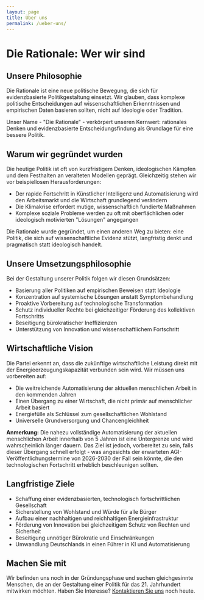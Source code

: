 ```yaml
---
layout: page
title: Über uns
permalink: /ueber-uns/
---
```


# Die Rationale: Wer wir sind

## Unsere Philosophie

Die Rationale ist eine neue politische Bewegung, die sich für evidenzbasierte Politikgestaltung einsetzt. Wir glauben, dass komplexe politische Entscheidungen auf wissenschaftlichen Erkenntnissen und empirischen Daten basieren sollten, nicht auf Ideologie oder Tradition. 

Unser Name - "Die Rationale" - verkörpert unseren Kernwert: rationales Denken und evidenzbasierte Entscheidungsfindung als Grundlage für eine bessere Politik.

## Warum wir gegründet wurden

Die heutige Politik ist oft von kurzfristigem Denken, ideologischen Kämpfen und dem Festhalten an veralteten Modellen geprägt. Gleichzeitig stehen wir vor beispiellosen Herausforderungen:

- Der rapide Fortschritt in Künstlicher Intelligenz und Automatisierung wird den Arbeitsmarkt und die Wirtschaft grundlegend verändern
- Die Klimakrise erfordert mutige, wissenschaftlich fundierte Maßnahmen
- Komplexe soziale Probleme werden zu oft mit oberflächlichen oder ideologisch motivierten "Lösungen" angegangen

Die Rationale wurde gegründet, um einen anderen Weg zu bieten: eine Politik, die sich auf wissenschaftliche Evidenz stützt, langfristig denkt und pragmatisch statt ideologisch handelt.

## Unsere Umsetzungsphilosophie

Bei der Gestaltung unserer Politik folgen wir diesen Grundsätzen:

- Basierung aller Politiken auf empirischen Beweisen statt Ideologie
- Konzentration auf systemische Lösungen anstatt Symptombehandlung
- Proaktive Vorbereitung auf technologische Transformation
- Schutz individueller Rechte bei gleichzeitiger Förderung des kollektiven Fortschritts
- Beseitigung bürokratischer Ineffizienzen
- Unterstützung von Innovation und wissenschaftlichem Fortschritt

## Wirtschaftliche Vision

Die Partei erkennt an, dass die zukünftige wirtschaftliche Leistung direkt mit der Energieerzeugungskapazität verbunden sein wird. Wir müssen uns vorbereiten auf:

- Die weitreichende Automatisierung der aktuellen menschlichen Arbeit in den kommenden Jahren
- Einen Übergang zu einer Wirtschaft, die nicht primär auf menschlicher Arbeit basiert
- Energiefülle als Schlüssel zum gesellschaftlichen Wohlstand
- Universelle Grundversorgung und Chancengleichheit

**Anmerkung:** Die nahezu vollständige Automatisierung der aktuellen menschlichen Arbeit innerhalb von 5 Jahren ist eine Untergrenze und wird wahrscheinlich länger dauern. Das Ziel ist jedoch, vorbereitet zu sein, falls dieser Übergang schnell erfolgt - was angesichts der erwarteten AGI-Veröffentlichungstermine von 2026-2030 der Fall sein könnte, die den technologischen Fortschritt erheblich beschleunigen sollten.

## Langfristige Ziele

- Schaffung einer evidenzbasierten, technologisch fortschrittlichen Gesellschaft
- Sicherstellung von Wohlstand und Würde für alle Bürger
- Aufbau einer nachhaltigen und reichhaltigen Energieinfrastruktur
- Förderung von Innovation bei gleichzeitigem Schutz von Rechten und Sicherheit
- Beseitigung unnötiger Bürokratie und Einschränkungen
- Umwandlung Deutschlands in einen Führer in KI und Automatisierung

## Machen Sie mit

Wir befinden uns noch in der Gründungsphase und suchen gleichgesinnte Menschen, die an der Gestaltung einer Politik für das 21. Jahrhundert mitwirken möchten. Haben Sie Interesse? [Kontaktieren Sie uns](/kontakt) noch heute.
